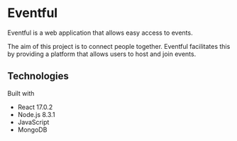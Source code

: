 # Eventful

Eventful is a web application that allows easy access to events. 

The aim of this project is to connect people together. 
Eventful facilitates this by providing a platform that allows users to host and join events.

## Technologies

Built with
- React 17.0.2
- Node.js 8.3.1
- JavaScript
- MongoDB



